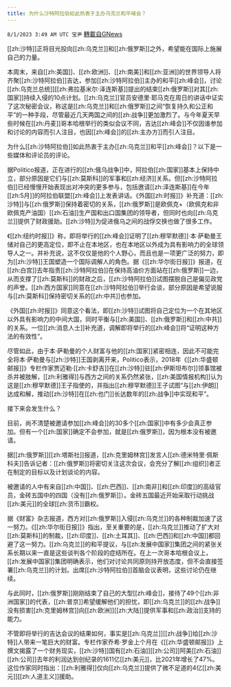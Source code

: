 ```yaml
---
title: 为什么沙特阿拉伯如此热衷于主办乌克兰和平峰会？
---
```

`8/1/2023 3:49 AM UTC 宝尹` [轉載自GNews](https://gnews.org/articles/1507531)

[[zh:沙特]]正将目光投向[[zh:乌克兰]]和[[zh:俄罗斯]]之外，希望能在国际上施展自己的力量。

本周末，来自[[zh:美国]]、[[zh:欧洲]]、[[zh:南美]]和[[zh:亚洲]]的世界领导人将齐聚[[zh:沙特阿拉伯]]吉达，参加[[zh:沙特阿拉伯]]主办的和平[[zh:峰会]]，讨论[[zh:乌克兰总统]][[zh:弗拉基米尔·泽连斯基]]提出的结束[[zh:俄罗斯]]对其[[zh:国家]]持续入侵的10点计划。[[zh:乌克兰]]官员安德里·耶马克在周日的讲话中证实了这次秘密会议，称这是[[zh:乌克兰]]和[[zh:俄罗斯]]之间“恢复持久和公正和平”的一种手段，尽管最近几天两国之间的[[zh:战争]]更加激烈了。与今年夏天早些时候在[[zh:丹麦]]哥本哈根举行的类似会议不同，吉达[[zh:峰会]]不仅因谁参加和讨论的内容而引人注目，也因[[zh:峰会]]的[[zh:主办方]]而引人注目。

为什么[[zh:沙特阿拉伯]]如此热衷于主办[[zh:乌克兰]]和平[[zh:峰会]]？以下是一些媒体和评论员的评论。

据Politico报道，正在进行的[[zh:俄乌战争]]中，阿拉伯[[zh:国家]]基本上保持中立，部分原因是它们与[[zh:莫斯科]]的军事和[[zh:经济]]关系。但[[zh:沙特阿拉伯]]已经慢慢开始表现出对冲突的更多参与，包括邀请[[zh:泽连斯基]]在今年[[zh:5月]]的阿拉伯联盟[[zh:峰会]]上发表讲话。《外国[[zh:时报]]》补充道：[[zh:沙特]]与[[zh:俄罗斯]]保持着密切的关系，[[zh:俄罗斯]]是欧佩克+（欧佩克和非欧佩克产油国）[[zh:石油]]生产国和出口国集团的领导者，但同时也向[[zh:乌克兰]]提供了财政援助。[[zh:沙特]]为促进俄乌之间的战俘交换也做了很多工作。

《[[zh:纽约时报]]》称，即将举行的[[zh:峰会]]证明了[[zh:穆罕默德]]·本·萨勒曼王储对自己的更高定位，即不止在本地区，也在本地区以外成为具有影响力的全球领导人之一。并补充说，这不仅仅是他的个人野心，而且也是一项更广泛的努力，即为[[zh:沙特]]王国塑造一个国际调解人的角色。据《[[zh:华尔街日报]]》报道，在[[zh:白宫]]去年指责[[zh:沙特阿拉伯]]在保持高油价方面站在[[zh:俄罗斯]]一边，从而支撑了[[zh:莫斯科]]的财政之后，[[zh:沙特阿拉伯]]试图摆脱自己是偏见政党的声誉。[[zh:西方国家]]同意在[[zh:沙特阿拉伯]]举行会谈，部分原因是希望说服与[[zh:莫斯科]]保持密切关系的[[zh:中共]]也参加。

《外国[[zh:时报]]》同意这个看法，即[[zh:沙特]]试图将自己定位为一个在其地区以外具有影响力的中间大国，同时平衡与[[zh:美国]]、[[zh:俄罗斯]]和[[zh:中共]]的关系。一位[[zh:消息人士]]补充道，调解即将举行的[[zh:峰会]]将“证明这种方法的有效性”。

尽管如此，由于本·萨勒曼的个人财富与他的[[zh:国家]]紧密相连，因此不可能完全将本·萨勒曼与[[zh:沙特]]王国剥离开来，Politico表示，2018年《[[zh:华盛顿邮报]]》专栏作家贾迈勒·[[zh:卡舒吉]]在[[zh:沙特]]驻[[zh:伊斯坦布尔]]领事馆被杀并被肢解，[[zh:利雅得]]与西方之间的关系仍然紧张，[[zh:美国情报机构]]认为这是[[zh:穆罕默德]]王子指使的，并指出[[zh:穆罕默德]]王子试图“与[[zh:伊朗]]达成和解，推动[[zh:沙特]]在[[zh:也门]]长达数年的[[zh:战争]]中实现和平”。

接下来会发生什么？

目前，尚不清楚被邀请参加[[zh:峰会]]的30多个[[zh:国家]]中有多少会真正参加。但有一个[[zh:国家]]确定不会参加，就是[[zh:俄罗斯]]，因为根本没有被邀请。

据[[zh:俄罗斯]][[zh:塔斯社]]报道，[[zh:克里姆林宫]]发言人[[zh:德米特里·佩斯科夫]]告诉记者：[[zh:俄罗斯]]将密切关注这次会议，会充分了解[[zh:组织]]者正在制定的目标以及计划谈论的内容。

被邀请的人中有来自[[zh:中国]]、[[zh:巴西]]、[[zh:南非]]和[[zh:印度]]的高级官员，金砖五国中的四国（没有[[zh:俄罗斯]]）。金砖五国最近开始采取行动挑战[[zh:美元]]的全球[[zh:货币]]霸权。

据《财富》杂志报道，西方对[[zh:俄罗斯]]入侵[[zh:乌克兰]]的各种制裁加速了这一努力。《[[zh:华尔街日报]]》指出，至关重要的是，[[zh:乌克兰]]推动了扩大对[[zh:莫斯科]]的制裁，[[zh:印度]]、[[zh:土耳其]]、[[zh:巴西]]和[[zh:中国]]都回避了这一努力。[[zh:乌克兰]]的和平提议，与[[zh:发展中国家]]集团之间的紧张关系长期以来一直是这些谈判各个阶段的症结所在。在上一次哥本哈根会议上，[[zh:发展中国家]]集团明确表示，他们对讨论共同原则持开放态度，但不会直接签署[[zh:乌克兰]]的计划。出席[[zh:沙特阿拉伯]]首脑会议表明，这些讨论仍在继续。

与此同时，[[zh:俄罗斯]]刚刚结束了自己的大型[[zh:峰会]]，接待了49个[[zh:非洲国家]]的代表，[[zh:普京]]希望缓解他们的担忧，即[[zh:乌克兰]]的[[zh:战争]]没有损害[[zh:克里姆林宫]]向[[zh:欧洲]][[zh:大陆]]提供军事和[[zh:政治]]支持的能力。

不管即将举行的吉达会议的结果如何，事实是[[zh:乌克兰]][[zh:战争]]给[[zh:沙特]]人带来一笔巨大的财富。专栏作家乔希·罗金上个月在《[[zh:华盛顿邮报]]》上撰文揭露了一个财务现实，[[zh:沙特]]国有[[zh:石油]][[zh:公司]]阿美[[zh:石油]][[zh:公司]]去年的利润达到创纪录的1611亿[[zh:美元]]，比2021年增长了47%。这位作家同时指出：[[zh:利雅得]]仅向[[zh:乌克兰]]提供了微不足道的4亿[[zh:美元]][[zh:人道主义]]援助。
